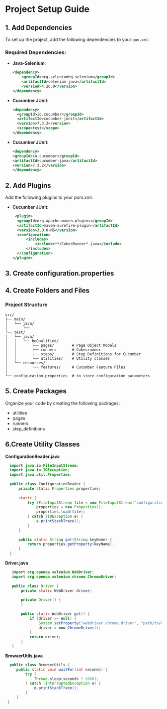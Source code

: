 # Project Setup Guide

## 1. Add Dependencies

To set up the project, add the following dependencies to your `pom.xml`:

### Required Dependencies:


- **Java-Selenium**:
  ```xml
  <dependency>
      <groupId>org.seleniumhq.selenium</groupId>
      <artifactId>selenium-java</artifactId>
      <version>4.26.0</version>
  </dependency>
  ```

- **Cucumber JUnit**:
    ```xml
    <dependency>
      <groupId>io.cucumber</groupId>
      <artifactId>cucumber-junit</artifactId>
      <version>7.3.2</version>
      <scope>test</scope>
  </dependency>
  ```
- **Cucumber JUnit**:
    ```xml
   <dependency>
    <groupId>io.cucumber</groupId>
    <artifactId>cucumber-java</artifactId>
    <version>7.3.2</version>
  </dependency>
  ```
 ## 2. Add Plugins
 
 Add the following plugins to your pom.xml:

 - **Cucumber JUnit**:
      ```xml
       <plugin>
        <groupId>org.apache.maven.plugins</groupId>
        <artifactId>maven-surefire-plugin</artifactId>
        <version>3.0.0-M5</version>
        <configuration>
            <includes>
                <include>**/CukesRunner*.java</include>
            </includes>
        </configuration>
     </plugin>
   ```
## 3. Create configuration.properties

## 4. Create Folders and Files
### Project Structure

    src/
    ├── main/
    │   └── java/
    │       └── 
    └── test/
    │   └── java/
    │   │   └── beQualified/
    │   │       ├── pages/        # Page Object Models
    │   │       ├── runners       # Cukesrunner
    │   │       ├── steps/        # Step Definitions for Cucumber
    │   │       └── utilities/    # Utility classes
    │   └── resources/
    │           └── features/     # Cucumber Feature Files
    │   
    └── configuration.properties  # to store configuration parameters 


   ## 5. Create Packages

   Organize your code by creating the following packages:
   - utilities
   - pages
   - runners
   - step_definitions

## 6.Create Utility Classes

**ConfigurationReader.java**
  ```java
    import java.io.FileInputStream;
    import java.io.IOException;
    import java.util.Properties;
    
    public class ConfigurationReader {
        private static Properties properties;
    
        static {
            try (FileInputStream file = new FileInputStream("configuration.properties")) {
                properties = new Properties();
                properties.load(file);
            } catch (IOException e) {
                e.printStackTrace();
            }
        }
    
        public static String get(String keyName) {
            return properties.getProperty(keyName);
        }
    }
  ```
**Driver.java**
   ```java
      import org.openqa.selenium.WebDriver;
      import org.openqa.selenium.chrome.ChromeDriver;
      
      public class Driver {
          private static WebDriver driver;
      
          private Driver() {
          }
      
          public static WebDriver get() {
              if (driver == null) {
                  System.setProperty("webdriver.chrome.driver", "path/to/chromedriver");
                  driver = new ChromeDriver();
              }
              return driver;
          }
      }
 ```

**BrowaerUtils.java**
   ```java
     public class BrowserUtils {
        public static void waitFor(int seconds) {
            try {
                Thread.sleep(seconds * 1000);
            } catch (InterruptedException e) {
                e.printStackTrace();
            }
        }
    }
 ```
